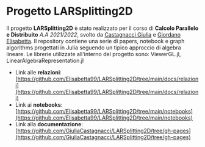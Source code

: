 # Progetto LARSplitting2D

Il progetto **LARSplitting2D** è stato realizzato per il corso di **Calcolo Parallelo e Distribuito** *A.A 2021/2022*, svolto da [Castagnacci Giulia](https://github.com/GiuliaCastagnacci) e [Giordano Elisabetta](https://github.com/Elisabetta99). Il repository contiene una serie di papers, notebook e graph algorithms progettati in Julia seguendo un tipico approccio di algebra lineare. Le librerie utilizzate all'interno del progetto sono: ViewerGL.jl, LinearAlgebraRepresentation.jl

* Link alle **relazioni**: [https://github.com/Elisabetta99/LARSplitting2D/tree/main/docs/relazioni](https://github.com/Elisabetta99/LARSplitting2D/tree/main/docs/relazioni)
* Link ai **notebooks**: [https://github.com/Elisabetta99/LARSplitting2D/tree/main/notebooks](https://github.com/Elisabetta99/LARSplitting2D/tree/main/notebooks)
* Link alla **documentazione**: [https://github.com/GiuliaCastagnacci/LARSplitting2D/tree/gh-pages](https://github.com/GiuliaCastagnacci/LARSplitting2D/tree/gh-pages)


